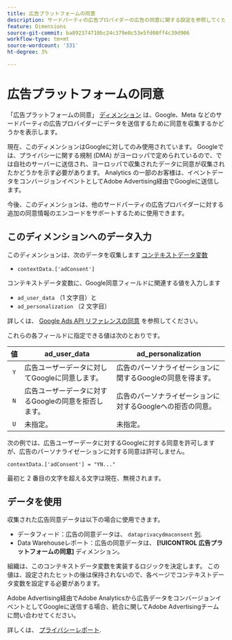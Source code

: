 ```yaml
---
title: 広告プラットフォームの同意
description: サードパーティの広告プロバイダーの広告の同意に関する設定を参照してください。
feature: Dimensions
source-git-commit: ba892374710bc24c379e0c53e5fd00ff4c39d906
workflow-type: tm+mt
source-wordcount: '331'
ht-degree: 3%

---
```


# 広告プラットフォームの同意

「広告プラットフォームの同意」 [ディメンション](overview.md) は、Google、Meta などのサードパーティの広告プロバイダーにデータを送信するために同意を収集するかどうかを表示します。

現在、このディメンションはGoogleに対してのみ使用されています。 Googleでは、プライバシーに関する規制 (DMA) がヨーロッパで定められているので、では自社のサーバーに送信され、ヨーロッパで収集されたデータに同意が収集されたかどうかを示す必要があります。 Analytics の一部のお客様は、イベントデータをコンバージョンイベントとしてAdobe Advertising経由でGoogleに送信します。

今後、このディメンションは、他のサードパーティの広告プロバイダーに対する追加の同意情報のエンコードをサポートするために使用できます。

## このディメンションへのデータ入力

このディメンションは、次のデータを収集します [コンテキストデータ変数](/help/implement/vars/page-vars/contextdata.md)

* `contextData.['adConsent']`

コンテキストデータ変数に、Google同意フィールドに関連する値を入力します

* `ad_user_data` （1 文字目）と
* `ad_personalization` （2 文字目）

詳しくは、 [Google Ads API リファレンスの同意](https://developers.google.com/google-ads/api/reference/rpc/v15/Consent) を参照してください。

これらの各フィールドに指定できる値は次のとおりです。

| 値 | ad_user_data | ad_personalization |
|:-:|---|---|
| `Y` | 広告ユーザーデータに対してGoogleに同意します。 | 広告のパーソナライゼーションに関するGoogleの同意を得ます。 |
| `N` | 広告ユーザーデータに対するGoogleの同意を拒否します。 | 広告のパーソナライゼーションに対するGoogleへの拒否の同意。 |
| `U` | 未指定。 | 未指定。 |

次の例では、広告ユーザーデータに対するGoogleに対する同意を許可しますが、広告のパーソナライゼーションに対する同意は許可しません。

```
contextData.['adConsent'] = "YN..."
```

最初と 2 番目の文字を超える文字は現在、無視されます。

## データを使用

収集された広告同意データは以下の場合に使用できます。

* データフィード：広告の同意データは、 `dataprivacydmaconsent` [列](/help/export/analytics-data-feed/c-df-contents/datafeeds-reference.md).
* Data Warehouseレポート：広告の同意データは、 **[!UICONTROL 広告プラットフォームの同意]** ディメンション。

組織は、このコンテキストデータ変数を実装するロジックを決定します。 この値は、設定されたヒットの後は保持されないので、各ページでコンテキストデータ変数を設定する必要があります。

Adobe Advertising経由でAdobe Analyticsから広告データをコンバージョンイベントとしてGoogleに送信する場合、統合に関してAdobe Advertisingチームに問い合わせてください。

詳しくは、 [プライバシーレポート](/help/admin/admin/c-manage-report-suites/c-edit-report-suites/privacy-reporting.md).
